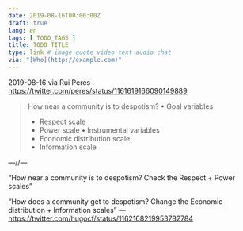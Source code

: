 ```yaml
---
date: 2019-08-16T00:00:00Z
draft: true
lang: en
tags: [ TODO_TAGS ]
title: TODO_TITLE
type: link # image quote video text audio chat
via: "[Who](http://example.com)"
---
```



2019-08-16 via Rui Peres
https://twitter.com/peres/status/1161619166090149889

> How near a community is to despotism?
> • Goal variables
>    - Respect scale
>    - Power scale
> • Instrumental variables
>    - Economic distribution scale
>    - Information scale

—//—

“How near a community is to despotism? Check the Respect + Power scales”

“How does a community get to despotism? Change the Economic distribution + Information scales”
— https://twitter.com/hugocf/status/1162168219953782784
